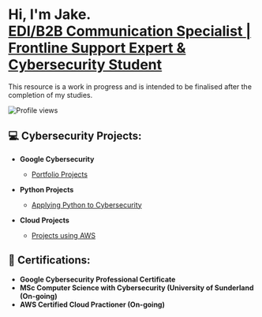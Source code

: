 <h1>Hi, I'm Jake. <br/><a href="https://www.linkedin.com/in/jake-wilson-874559265/">EDI/B2B Communication Specialist | Frontline Support Expert & Cybersecurity Student</a></h1>

<p>This resource is a work in progress and is intended to be finalised after the completion of my studies.</p>

![Profile views](https://komarev.com/ghpvc/?username=Ywilbcn)

<h2>💻 Cybersecurity Projects:</h2>

- <b>Google Cybersecurity</b>
  - [Portfolio Projects](https://github.com/wilbcn/Google-Cybersecurity/tree/main)

- <b>Python Projects</b>
  - [Applying Python to Cybersecurity](https://github.com/wilbcn/Applying-Python-to-Cybersecurity)
 
- <b>Cloud Projects</b>
  - [Projects using AWS](https://github.com/wilbcn/AWS-Projects)

<h2>📄 Certifications:</h2>

- <b>Google Cybersecurity Professional Certificate</b>
- <b>MSc Computer Science with Cybersecurity (University of Sunderland (On-going) </b>
- <b>AWS Certified Cloud Practioner (On-going) </b>


